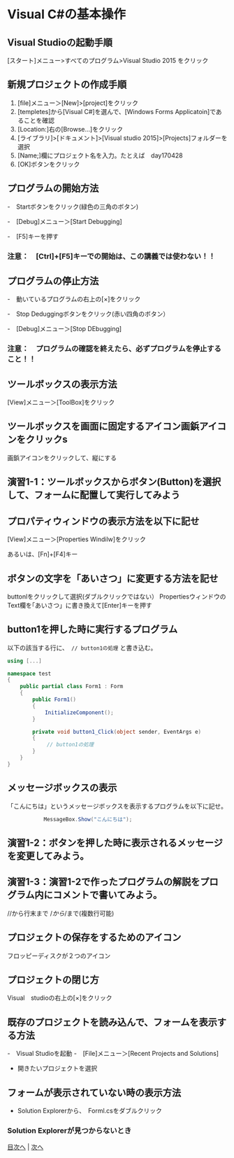 # Visual C#の基本操作
## Visual Studioの起動手順
[スタート]メニュー>すべてのプログラム>Visual Studio 2015 をクリック


## 新規プロジェクトの作成手順
1.	 [file]メニュー＞[New]>[project]をクリック
2.	 [templetes]から[Visual C#]を選んで、[Windows Forms Applicatoin]であることを確認
3.	 [Location:]右の[Browse...]をクリック
4.	 [ライブラリ]>[ドキュメント]>[Visual studio 2015]>[Projects]フォルダーを選択
5.	 [Name;]欄にプロジェクト名を入力。たとえば　day170428
6.	 [OK]ボタンをクリック

## プログラムの開始方法
-　Startボタンをクリック(緑色の三角のボタン)

-　[Debug]メニュー＞[Start Debugging]

-　[F5]キーを押す　

### 注意：　[Ctrl]+[F5]キーでの開始は、この講義では使わない！！

## プログラムの停止方法
-　動いているプログラムの右上の[×]をクリック

-　Stop Deduggingボタンをクリック(赤い四角のボタン）

-　[Debug]メニュー＞[Stop DEbugging]

### 注意：　プログラムの確認を終えたら、必ずプログラムを停止すること！！

## ツールボックスの表示方法
[View]メニュー＞[ToolBox]をクリック

## ツールボックスを画面に固定するアイコン画鋲アイコンをクリックs
画鋲アイコンをクリックして、縦にする

## 演習1-1：ツールボックスからボタン(Button)を選択して、フォームに配置して実行してみよう



## プロパティウィンドウの表示方法を以下に記せ
[View]メニュー＞[Properties Windilw]をクリック


あるいは、[Fn]+[F4]キー

## ボタンの文字を「あいさつ」に変更する方法を記せ
buttonlをクリックして選択(ダブルクリックではない）
PropertiesウィンドウのText欄を｢あいさつ」に書き換えて[Enter]キーを押す

## button1を押した時に実行するプログラム
以下の該当する行に、` // button1の処理` と書き込む。

```cs
using [...]

namespace test
{
    public partial class Form1 : Form
    {
        public Form1()
        {
            InitializeComponent();
        }

        private void button1_Click(object sender, EventArgs e)
        {
　　　　　　　 // button1の処理
        }
    }
}
```

## メッセージボックスの表示
「こんにちは」というメッセージボックスを表示するプログラムを以下に記せ。

```cs
　　　　　　　MessageBox.Show("こんにちは");
```

## 演習1-2：ボタンを押した時に表示されるメッセージを変更してみよう。



## 演習1-3：演習1-2で作ったプログラムの解説をプログラム内にコメントで書いてみよう。
//から行末まで
/*から*/まで(複数行可能)

## プロジェクトの保存をするためのアイコン
フロッピーディスクが２つのアイコン


## プロジェクトの閉じ方
Visual　studioの右上の[×]をクリック


## 既存のプロジェクトを読み込んで、フォームを表示する方法
-　Visual Studioを起動
-　[File]メニュー＞[Recent Projects and Solutions]
- 開きたいプロジェクトを選択

## フォームが表示されていない時の表示方法
- Solution Explorerから、　Forml.csをダブルクリック


### Solution Explorerが見つからないとき


[目次へ](README.md#%E7%9B%AE%E6%AC%A1) | [次へ](README.md#%E3%83%97%E3%83%AD%E3%82%B0%E3%83%A9%E3%83%9F%E3%83%B3%E3%82%B0%E3%81%AE%E8%82%9D)
